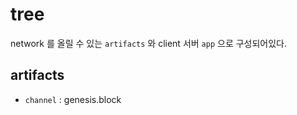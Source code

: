 # tree
network 를 올릴 수 있는 `artifacts` 와 client 서버 `app` 으로 구성되어있다.

## artifacts
- `channel` : genesis.block